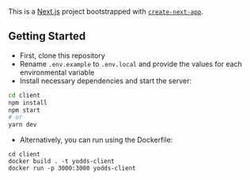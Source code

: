 This is a [Next.js](https://nextjs.org/) project bootstrapped with [`create-next-app`](https://github.com/vercel/next.js/tree/canary/packages/create-next-app).

## Getting Started

- First, clone this repository
- Rename `.env.example` to `.env.local` and provide the values for each environmental variable
- Install necessary dependencies and start the server:

```bash
cd client
npm install
npm start
# or
yarn dev
```

- Alternatively, you can run using the Dockerfile:

```
cd client
docker build . -t yodds-client
docker run -p 3000:3000 yodds-client
```
